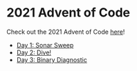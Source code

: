 # 2021 Advent of Code

Check out the 2021 Advent of Code [here](https://adventofcode.com/)!

* [Day 1: Sonar Sweep](https://github.com/hunterparks/2021-advent-of-code/tree/main/day-01-sonar-sweep)
* [Day 2: Dive!](https://github.com/hunterparks/2021-advent-of-code/tree/main/day-02-dive!)
* [Day 3: Binary Diagnostic](https://github.com/hunterparks/2021-advent-of-code/tree/main/day-03-binary-diagnostic)